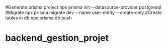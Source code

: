 #Generate prisma project
npx prisma init --datasource-provider postgresql
#Migrate
npx prisma migrate dev --name user-entity --create-only
#Create tables in db
npx prisma db push

# backend_gestion_projet

